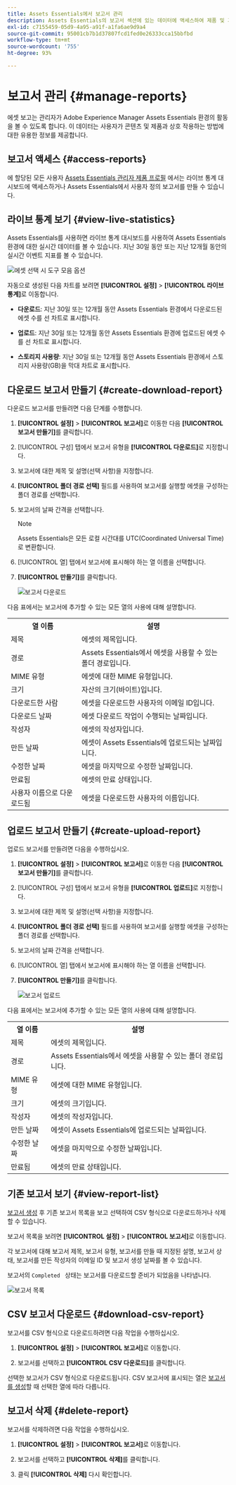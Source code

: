 ```yaml
---
title: Assets Essentials에서 보고서 관리
description: Assets Essentials의 보고서 섹션에 있는 데이터에 액세스하여 제품 및 기능 사용을 평가하고 주요 성공 지표에 대한 통찰력을 도출합니다.
exl-id: c7155459-05d9-4a95-a91f-a1fa6ae9d9a4
source-git-commit: 95001cb7b1d37807fcd1fed0e26333cca15bbfbd
workflow-type: tm+mt
source-wordcount: '755'
ht-degree: 93%

---
```


# 보고서 관리 {#manage-reports}

에셋 보고는 관리자가 Adobe Experience Manager Assets Essentials 환경의 활동을 볼 수 있도록 합니다. 이 데이터는 사용자가 콘텐츠 및 제품과 상호 작용하는 방법에 대한 유용한 정보를 제공합니다.

## 보고서 액세스 {#access-reports}

에 할당된 모든 사용자 [Assets Essentials 관리자 제품 프로필](deploy-administer.md) 에서는 라이브 통계 대시보드에 액세스하거나 Assets Essentials에서 사용자 정의 보고서를 만들 수 있습니다.

## 라이브 통계 보기 {#view-live-statistics}

Assets Essentials를 사용하면 라이브 통계 대시보드를 사용하여 Assets Essentials 환경에 대한 실시간 데이터를 볼 수 있습니다. 지난 30일 동안 또는 지난 12개월 동안의 실시간 이벤트 지표를 볼 수 있습니다.

![에셋 선택 시 도구 모음 옵션](assets/assets-essentials-live-statistics.png)

자동으로 생성된 다음 차트를 보려면 **[!UICONTROL 설정]** > **[!UICONTROL 라이브 통계]**&#x200B;로 이동합니다.

* **다운로드**: 지난 30일 또는 12개월 동안 Assets Essentials 환경에서 다운로드된 에셋 수를 선 차트로 표시합니다.

* **업로드**: 지난 30일 또는 12개월 동안 Assets Essentials 환경에 업로드된 에셋 수를 선 차트로 표시합니다.

* **스토리지 사용량**: 지난 30일 또는 12개월 동안 Assets Essentials 환경에서 스토리지 사용량(GB)을 막대 차트로 표시합니다.

## 다운로드 보고서 만들기 {#create-download-report}

다운로드 보고서를 만들려면 다음 단계를 수행합니다.

1. **[!UICONTROL 설정]** > **[!UICONTROL 보고서]**&#x200B;로 이동한 다음 **[!UICONTROL 보고서 만들기]**&#x200B;를 클릭합니다.

1. [!UICONTROL 구성] 탭에서 보고서 유형을 **[!UICONTROL 다운로드]**&#x200B;로 지정합니다.

1. 보고서에 대한 제목 및 설명(선택 사항)을 지정합니다.

1. **[!UICONTROL 폴더 경로 선택]** 필드를 사용하여 보고서를 실행할 에셋을 구성하는 폴더 경로를 선택합니다.

1. 보고서의 날짜 간격을 선택합니다.
   >[!NOTE]
   >
   > Assets Essentials은 모든 로컬 시간대를 UTC(Coordinated Universal Time)로 변환합니다.

1. [!UICONTROL 열] 탭에서 보고서에 표시해야 하는 열 이름을 선택합니다.

1. **[!UICONTROL 만들기]**&#x200B;를 클릭합니다.

   ![보고서 다운로드](assets/download-reports-config.png)

다음 표에서는 보고서에 추가할 수 있는 모든 열의 사용에 대해 설명합니다.

<table>
    <tbody>
     <tr>
      <th><strong>열 이름</strong></th>
      <th><strong>설명</strong></th>
     </tr>
     <tr>
      <td>제목</td>
      <td>에셋의 제목입니다.</td>
     </tr>
     <tr>
      <td>경로</td>
      <td>Assets Essentials에서 에셋을 사용할 수 있는 폴더 경로입니다.</td>
     </tr>
     <tr>
      <td>MIME 유형</td>
      <td>에셋에 대한 MIME 유형입니다.</td>
     </tr>
     <tr>
      <td>크기</td>
      <td>자산의 크기(바이트)입니다.</td>
     </tr>
     <tr>
      <td>다운로드한 사람</td>
      <td>에셋을 다운로드한 사용자의 이메일 ID입니다.</td>
     </tr>
     <tr>
      <td>다운로드 날짜</td>
      <td>에셋 다운로드 작업이 수행되는 날짜입니다.</td>
     </tr>
     <tr>
      <td>작성자</td>
      <td>에셋의 작성자입니다.</td>
     </tr>
     <tr>
      <td>만든 날짜</td>
      <td>에셋이 Assets Essentials에 업로드되는 날짜입니다.</td>
     </tr>
     <tr>
      <td>수정한 날짜</td>
      <td>에셋을 마지막으로 수정한 날짜입니다.</td>
     </tr>
     <tr>
      <td>만료됨</td>
      <td>에셋의 만료 상태입니다.</td>
     </tr>
     <tr>
      <td>사용자 이름으로 다운로드됨</td>
      <td>에셋을 다운로드한 사용자의 이름입니다.</td>
     </tr>           
    </tbody>
   </table>

## 업로드 보고서 만들기 {#create-upload-report}

업로드 보고서를 만들려면 다음을 수행하십시오.

1. **[!UICONTROL 설정]** > **[!UICONTROL 보고서]**&#x200B;로 이동한 다음 **[!UICONTROL 보고서 만들기]**&#x200B;를 클릭합니다.

1. [!UICONTROL 구성] 탭에서 보고서 유형을 **[!UICONTROL 업로드]**&#x200B;로 지정합니다.

1. 보고서에 대한 제목 및 설명(선택 사항)을 지정합니다.

1. **[!UICONTROL 폴더 경로 선택]** 필드를 사용하여 보고서를 실행할 에셋을 구성하는 폴더 경로를 선택합니다.

1. 보고서의 날짜 간격을 선택합니다.

1. [!UICONTROL 열] 탭에서 보고서에 표시해야 하는 열 이름을 선택합니다.

1. **[!UICONTROL 만들기]**&#x200B;를 클릭합니다.

   ![보고서 업로드](assets/upload-reports-config.png)

다음 표에서는 보고서에 추가할 수 있는 모든 열의 사용에 대해 설명합니다.

<table>
    <tbody>
     <tr>
      <th><strong>열 이름</strong></th>
      <th><strong>설명</strong></th>
     </tr>
     <tr>
      <td>제목</td>
      <td>에셋의 제목입니다.</td>
     </tr>
     <tr>
      <td>경로</td>
      <td>Assets Essentials에서 에셋을 사용할 수 있는 폴더 경로입니다.</td>
     </tr>
     <tr>
      <td>MIME 유형</td>
      <td>에셋에 대한 MIME 유형입니다.</td>
     </tr>
     <tr>
      <td>크기</td>
      <td>에셋의 크기입니다.</td>
     </tr>
     <tr>
      <td>작성자</td>
      <td>에셋의 작성자입니다.</td>
     </tr>
     <tr>
      <td>만든 날짜</td>
      <td>에셋이 Assets Essentials에 업로드되는 날짜입니다.</td>
     </tr>
     <tr>
      <td>수정한 날짜</td>
      <td>에셋을 마지막으로 수정한 날짜입니다.</td>
     </tr>
     <tr>
      <td>만료됨</td>
      <td>에셋의 만료 상태입니다.</td>
     </tr>              
    </tbody>
   </table>

## 기존 보고서 보기 {#view-report-list}

[보고서 생성](#create-download-report) 후 기존 보고서 목록을 보고 선택하여 CSV 형식으로 다운로드하거나 삭제할 수 있습니다.

보고서 목록을 보려면 **[!UICONTROL 설정]** > **[!UICONTROL 보고서]**&#x200B;로 이동합니다.

각 보고서에 대해 보고서 제목, 보고서 유형, 보고서를 만들 때 지정된 설명, 보고서 상태, 보고서를 만든 작성자의 이메일 ID 및 보고서 생성 날짜를 볼 수 있습니다.

보고서의 `Completed ` 상태는 보고서를 다운로드할 준비가 되었음을 나타냅니다.

![보고서 목록](assets/list-of-reports.png)


## CSV 보고서 다운로드 {#download-csv-report}

보고서를 CSV 형식으로 다운로드하려면 다음 작업을 수행하십시오.

1. **[!UICONTROL 설정]** > **[!UICONTROL 보고서]**&#x200B;로 이동합니다.

1. 보고서를 선택하고 **[!UICONTROL CSV 다운로드]**&#x200B;를 클릭합니다.

선택한 보고서가 CSV 형식으로 다운로드됩니다. CSV 보고서에 표시되는 열은 [보고서를 생성](#create-download-report)할 때 선택한 열에 따라 다릅니다.

## 보고서 삭제 {#delete-report}

보고서를 삭제하려면 다음 작업을 수행하십시오.

1. **[!UICONTROL 설정]** > **[!UICONTROL 보고서]**&#x200B;로 이동합니다.

1. 보고서를 선택하고 **[!UICONTROL 삭제]**&#x200B;를 클릭합니다.

1. 클릭 **[!UICONTROL 삭제]** 다시 확인합니다.
